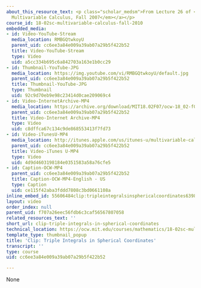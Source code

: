 ```yaml
---
about_this_resource_text: <p class="scholar_medsm">From Lecture 26 of <a href="http://ocw.mit.edu/courses/mathematics/18-02-multivariable-calculus-fall-2007/video-lectures/"><em>18.02
  Multivariable Calculus, Fall 2007</em></a></p>
course_id: 18-02sc-multivariable-calculus-fall-2010
embedded_media:
- id: Video-YouTube-Stream
  media_location: RMBGQtwkoyU
  parent_uid: cc6ee3a84e009a39ab07a29b5f422b52
  title: Video-YouTube-Stream
  type: Video
  uid: a5cc334b695c6a842703a163e1b0cc29
- id: Thumbnail-YouTube-JPG
  media_location: https://img.youtube.com/vi/RMBGQtwkoyU/default.jpg
  parent_uid: cc6ee3a84e009a39ab07a29b5f422b52
  title: Thumbnail-YouTube-JPG
  type: Thumbnail
  uid: 92c9d70eb9e98c23414d0cae209069c4
- id: Video-InternetArchive-MP4
  media_location: https://archive.org/download/MIT18.02F07/ocw-18_02-f07-lec26_300k.mp4
  parent_uid: cc6ee3a84e009a39ab07a29b5f422b52
  title: Video-Internet Archive-MP4
  type: Video
  uid: c8dffca67c134c9de868553413f7fd73
- id: Video-iTunesU-MP4
  media_location: http://itunes.apple.com/us/itunes-u/multivariable-calculus-spring/id354869122
  parent_uid: cc6ee3a84e009a39ab07a29b5f422b52
  title: Video-iTunes U-MP4
  type: Video
  uid: 4d9d4603198184e0351583a58a76cfe5
- id: Caption-OCW-MP4
  parent_uid: cc6ee3a84e009a39ab07a29b5f422b52
  title: Caption-OCW-MP4-English - US
  type: Caption
  uid: ce115f42aba3fddd7808c3bd0661108a
inline_embed_id: 55606484clip:tripleintegralsinsphericalcoordinates63981294
layout: video
order_index: null
parent_uid: f707a26eec56fdb6c3caf56567807058
related_resources_text: ''
short_url: clip-triple-integrals-in-spherical-coordinates
technical_location: https://ocw.mit.edu/courses/mathematics/18-02sc-multivariable-calculus-fall-2010/4.-triple-integrals-and-surface-integrals-in-3-space/part-a-triple-integrals/session-77-triple-integrals-in-spherical-coordinates/clip-triple-integrals-in-spherical-coordinates
template_type: thumbnail_popup
title: 'Clip: Triple Integrals in Spherical Coordinates'
transcript: ''
type: course
uid: cc6ee3a84e009a39ab07a29b5f422b52

---
```

None